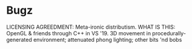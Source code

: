 # Bugz
LICENSING AGREEDMENT: Meta-ironic distributism. WHAT IS THIS: OpenGL &amp; friends through C++ in VS '19. 3D movement in procedurally-generated environment; attenuated phong lighting; other bits 'nd bobs
